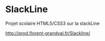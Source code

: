 SlackLine
=========

Projet scolaire HTML5/CSS3 sur la slackLine

http://prod.florent-grandval.fr/Slackline/